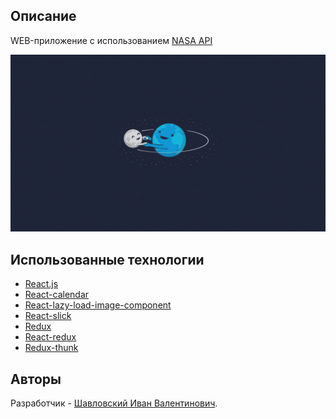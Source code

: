 ## Описание

WEB-приложение с использованием [NASA API](https://api.nasa.gov/)

![](./src/images/wallpapersden.com_earth-and-moon-freindship.jpg "nasa apod")

## Использованные технологии 

- [React.js](https://ru.reactjs.org/)
- [React-calendar](https://github.com/wojtekmaj/react-calendar)
- [React-lazy-load-image-component](https://github.com/Aljullu/react-lazy-load-image-component)
- [React-slick](https://react-slick.neostack.com/)
- [Redux](https://github.com/wojtekmaj/react-calendar)
- [React-redux](https://github.com/reduxjs/react-redux)
- [Redux-thunk](https://github.com/reduxjs/redux-thunk)

## Авторы

Разработчик - [Шавловский Иван Валентинович](https://vk.com/shavlovsky98).

